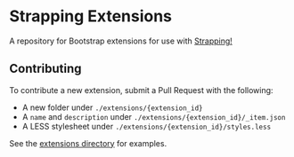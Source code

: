 # Strapping Extensions
A repository for Bootstrap extensions for use with [Strapping!](bbrennan.info/strapping)

## Contributing
To contribute a new extension, submit a Pull Request with the following:
* A new folder under `./extensions/{extension_id}`
* A `name` and `description` under `./extensions/{extension_id}/_item.json`
* A LESS stylesheet under `./extensions/{extension_id}/styles.less`

See the [extensions directory](https://github.com/bobby-brennan/gitback-strapping/tree/master/extensions) for examples.
